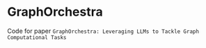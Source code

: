 # GraphOrchestra
Code for paper ``GraphOrchestra: Leveraging LLMs to Tackle Graph Computational Tasks``
